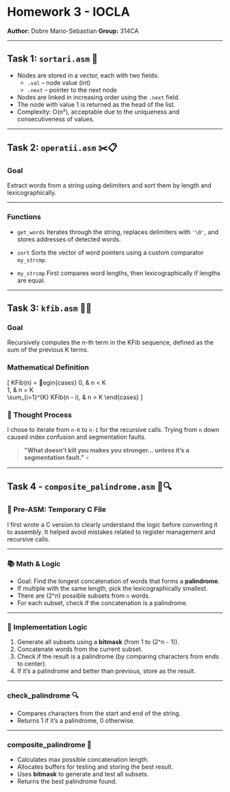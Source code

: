 # Homework 3 - IOCLA

**Author:** Dobre Mario-Sebastian
**Group:** 314CA

---

## Task 1: `sortari.asm` 🧩

- Nodes are stored in a vector, each with two fields:
  - `.val` – node value (int)
  - `.next` – pointer to the next node
- Nodes are linked in increasing order using the `.next` field.
- The node with value 1 is returned as the head of the list.
- Complexity: O(n²), acceptable due to the uniqueness and consecutiveness of values.

---

## Task 2: `operatii.asm` ✂️📋

### Goal  
Extract words from a string using delimiters and sort them by length and lexicographically.

---

### Functions

- `get_words`
  Iterates through the string, replaces delimiters with `'\0'`, and stores addresses of detected words.

- `sort`
  Sorts the vector of word pointers using a custom comparator `my_strcmp`.

- `my_strcmp`
  First compares word lengths, then lexicographically if lengths are equal.

---

## Task 3: `kfib.asm` 🔢✨

### Goal  
Recursively computes the n-th term in the KFib sequence, defined as the sum of the previous K terms.

### Mathematical Definition  

\[
KFib(n) = 
egin{cases}
0, & n < K \
1, & n = K \
\sum_{i=1}^{K} KFib(n - i), & n > K
\end{cases}
\]

### 🧠 Thought Process  
I chose to iterate from `n-K` to `n-1` for the recursive calls. Trying from `n` down caused index confusion and segmentation faults.

> **"What doesn’t kill you makes you stronger… unless it’s a segmentation fault."** 💀

---

## Task 4 - `composite_palindrome.asm` 🔄🔍

### 🔧 Pre-ASM: Temporary C File  
I first wrote a C version to clearly understand the logic before converting it to assembly. It helped avoid mistakes related to register management and recursive calls.

---

### 📚 Math & Logic

- Goal: Find the longest concatenation of words that forms a **palindrome**.
- If multiple with the same length, pick the lexicographically smallest.
- There are \(2^n\) possible subsets from `n` words.
- For each subset, check if the concatenation is a palindrome.

---

### 🧠 Implementation Logic

1. Generate all subsets using a **bitmask** (from 1 to \(2^n - 1\)).
2. Concatenate words from the current subset.
3. Check if the result is a palindrome (by comparing characters from ends to center).
4. If it’s a palindrome and better than previous, store as the result.

---

### check_palindrome 🔍

- Compares characters from the start and end of the string.
- Returns 1 if it’s a palindrome, 0 otherwise.

---

### composite_palindrome 🧩

- Calculates max possible concatenation length.
- Allocates buffers for testing and storing the best result.
- Uses **bitmask** to generate and test all subsets.
- Returns the best palindrome found.
